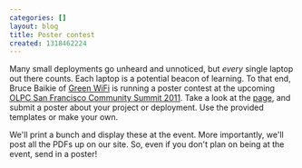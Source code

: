 ```yaml
---
categories: []
layout: blog
title: Poster contest
created: 1318462224
---
```

<p>Many small deployments go unheard and unnoticed, but <em>every</em> single laptop out there counts. Each laptop is a potential beacon of learning. To that end, Bruce Baikie of <a href="http://www.green-wifi.org/" target="_blank">Green WiFi</a> is running a poster contest at the upcoming <a href="{{ site.baseurl }}/summit" target="_blank">OLPC San Francisco Community Summit 2011</a>. Take a look at the <a href="{{ site.baseurl }}/CommunitySummit2011/poster" target="_blank">page</a>, and submit a poster about your project or deployment. Use the provided templates or make your own.</p>
<p>We&#39;ll print a bunch and display these at the event. More importantly, we&#39;ll post all the PDFs up on our site. So, even if you don&#39;t plan on being at the event, send in a poster!</p>
